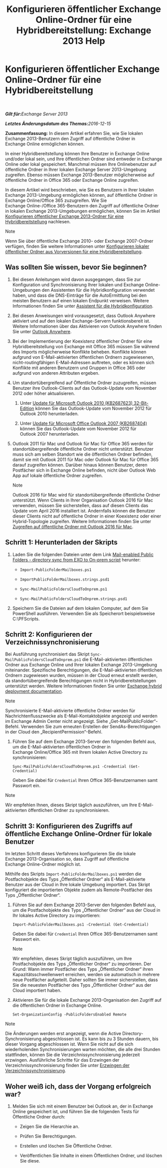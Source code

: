 ﻿---
title: 'Konfigurieren öffentlicher Exchange Online-Ordner für eine Hybridbereitstellung: Exchange 2013 Help'
TOCTitle: Konfigurieren öffentlicher Exchange Online-Ordner für eine Hybridbereitstellung
ms:assetid: d979edb3-967b-4431-8beb-0c236bf7f56d
ms:mtpsurl: https://technet.microsoft.com/de-de/library/Mt729076(v=EXCHG.150)
ms:contentKeyID: 72778039
ms.date: 04/24/2018
mtps_version: v=EXCHG.150
ms.translationtype: HT
---

# Konfigurieren öffentlicher Exchange Online-Ordner für eine Hybridbereitstellung

 

_<strong>Gilt für:</strong>Exchange Server 2013_

_<strong>Letztes Änderungsdatum des Themas:</strong>2016-12-15_

**Zusammenfassung:** In diesem Artikel erfahren Sie, wie Sie lokalen Exchange 2013-Benutzern den Zugriff auf öffentliche Ordner in Exchange Online ermöglichen können.

In einer Hybridbereitstellung können Ihre Benutzer in Exchange Online und/oder lokal sein, und Ihre öffentlichen Ordner sind entweder in Exchange Online oder lokal gespeichert. Manchmal müssen Ihre Onlinebenutzer auf öffentliche Ordner in Ihrer lokalen Exchange Server 2013-Umgebung zugreifen. Ebenso müssen Exchange 2013-Benutzer möglicherweise auf öffentliche Ordner in Office 365 oder Exchange Online zugreifen.

In diesem Artikel wird beschrieben, wie Sie es Benutzern in Ihrer lokalen Exchange 2013-Umgebung ermöglichen können, auf öffentliche Ordner in Exchange Online/Office 365 zuzugreifen. Wie Sie Exchange Online-/Office 365-Benutzern den Zugriff auf öffentliche Ordner in lokalen Exchange 2013-Umgebungen ermöglichen, können Sie im Artikel [Konfigurieren öffentlicher Exchange 2013-Ordner für eine Hybridbereitstellung](configure-exchange-2013-public-folders-for-a-hybrid-deployment-exchange-2013-help.md) nachlesen.


> [!NOTE]
> Wenn Sie über öffentliche Exchange 2010- oder Exchange 2007-Ordner verfügen, finden Sie weitere Informationen unter <A href="configure-legacy-on-premises-public-folders-for-a-hybrid-deployment-exchange-2013-help.md">Konfigurieren lokaler öffentlicher Ordner aus Vorversionen für eine Hybridbereitstellung</A>.



## Was sollten Sie wissen, bevor Sie beginnen?

1.  Bei diesen Anleitungen wird davon ausgegangen, dass Sie zur Konfiguration und Synchronisierung Ihrer lokalen und Exchange Online-Umgebungen den Assistenten für die Hybridkonfiguration verwendet haben, und dass die DNS-Einträge für die AutoErmittlung bei den meisten Benutzern auf einen lokalen Endpunkt verweisen. Weitere Informationen finden Sie unter [Assistent für die Hybridkonfiguration](hybrid-configuration-wizard-exchange-2013-help.md).

2.  Bei diesen Anweisungen wird vorausgesetzt, dass Outlook Anywhere aktiviert und auf den lokalen Exchange-Servern funktionsbereit ist. Weitere Informationen über das Aktivieren von Outlook Anywhere finden Sie unter [Outlook Anywhere](https://technet.microsoft.com/de-de/library/bb123741\(v=exchg.150\)).

3.  Bei der Implementierung der Koexistenz öffentlicher Ordner für eine Hybridbereitstellung von Exchange mit Office 365 müssen Sie während des Imports möglicherweise Konflikte beheben. Konflikte können aufgrund von E-Mail-aktivierten öffentlichen Ordnern zugewiesenen, nicht-routingfähigen E-Mail-Adressen auftreten, oder es können sich Konflikte mit anderen Benutzern und Gruppen in Office 365 oder aufgrund von anderen Attributen ergeben.

4.  Um standortübergreifend auf Öffentliche Ordner zuzugreifen, müssen Benutzer ihre Outlook-Clients auf das Outlook-Update vom November 2012 oder höher aktualisieren.
    
    1.  Unter [Update für Microsoft Outlook 2010 (KB2687623) 32-Bit-Edition](https://www.microsoft.com/de-de/download/details.aspx?id=35702) können Sie das Outlook-Update vom November 2012 für Outlook 2010 herunterladen.
    
    2.  Unter [Update für Microsoft Office Outlook 2007 (KB2687404)](https://www.microsoft.com/de-de/download/details.aspx?id=35718) können Sie das Outlook-Update vom November 2012 für Outlook 2007 herunterladen.

5.  Outlook 2011 für Mac und Outlook für Mac für Office 365 werden für standortübergreifende öffentliche Ordner nicht unterstützt. Benutzer muss sich am selben Standort wie die öffentlichen Ordner befinden, damit sie mit Outlook 2011 für Mac oder Outlook für Mac für Office 365 darauf zugreifen können. Darüber hinaus können Benutzer, deren Postfächer sich in Exchange Online befinden, nicht über Outlook Web App auf lokale öffentliche Ordner zugreifen.
    

    > [!NOTE]
    > Outlook&nbsp;2016&nbsp;für&nbsp;Mac wird für standortübergreifende öffentliche Ordner unterstützt. Wenn Clients in Ihrer Organisation Outlook&nbsp;2016&nbsp;für&nbsp;Mac verwenden, müssen Sie sicherstellen, dass auf diesen Clients das Update vom April&nbsp;2016 installiert ist. Andernfalls können die Benutzer dieser Clients nicht auf öffentliche Ordner in einer Koexistenz oder einer Hybrid-Topologie zugreifen. Weitere Informationen finden Sie unter <A href="https://technet.microsoft.com/de-de/library/mt788631(v=exchg.150)">Zugreifen auf öffentliche Ordner mit Outlook&nbsp;2016&nbsp;für&nbsp;Mac</A>.



## Schritt 1: Herunterladen der Skripts

1.  Laden Sie die folgenden Dateien unter dem Link [Mail-enabled Public Folders - directory sync from EXO to On-prem script](https://go.microsoft.com/fwlink/p/?linkid=797795) herunter:
    
      - `Import-PublicFolderMailboxes.ps1`
    
      - `ImportPublicFolderMailboxes.strings.psd1`
    
      - `Sync-MailPublicFoldersCloudToOnprem.ps1`
    
      - `Sync-MailPublicFoldersCloudToOnprem.strings.psd1`

2.  Speichern Sie die Dateien auf dem lokalen Computer, auf dem Sie PowerShell ausführen. Verwenden Sie als Speicherort beispielsweise C:\\PFScripts.

## Schritt 2: Konfigurieren der Verzeichnissynchronisierung

Bei Ausführung synchronisiert das Skript `Sync-MailPublicFoldersCloudToOnprem.ps1` die E-Mail-aktivierten öffentlichen Ordner aus Exchange Online und Ihrer lokalen Exchange 2013-Umgebung miteinander. Spezifische Berechtigungen, die E-Mail-aktivierten öffentlichen Ordnern zugewiesen wurden, müssen in der Cloud erneut erstellt werden, da standortübergreifende Berechtigungen nicht in Hybridbereitstellungen unterstützt werden. Weitere Informationen finden Sie unter [Exchange hybrid deployment documentation](exchange-server-hybrid-deployments-exchange-2013-help.md).


> [!NOTE]
> Synchronisierte E-Mail-aktivierte öffentliche Ordner werden für Nachrichtenflusszwecke als E-Mail-Kontaktobjekte angezeigt und werden im Exchange Admin Center nicht angezeigt. Siehe „Get-MailPublicFolder“-Befehl. Verwenden Sie zum erneuten Erstellen der SendAs-Berechtigungen in der Cloud den „RecipientPermission“-Befehl.



1.  Führen Sie auf dem Exchange 2013-Server den folgenden Befehl aus, um die E-Mail-aktivierten öffentlichen Ordner in Exchange Online/Office 365 mit Ihrem lokalen Active Directory zu synchronisieren:
    
        Sync-MailPublicFoldersCloudToOnprem.ps1 -Credential (Get-Credential)
    
    Geben Sie dabei für `Credential` Ihren Office 365-Benutzernamen samt Passwort ein.


> [!NOTE]
> Wir empfehlen Ihnen, dieses Skript täglich auszuführen, um Ihre E-Mail-aktivierten öffentlichen Ordner zu synchronisieren.



## Schritt 3: Konfigurieren des Zugriffs auf öffentliche Exchange Online-Ordner für lokale Benutzer

Im letzten Schritt dieses Verfahrens konfigurieren Sie die lokale Exchange 2013-Organisation so, dass Zugriff auf öffentliche Exchange Online-Ordner möglich ist.

Mithilfe des Skripts `Import-PublicFolderMailboxes.ps1` werden die Postfachobjekte des Typs „Öffentlicher Ordner“ als E-Mail-aktivierte Benutzer aus der Cloud in Ihre lokale Umgebung importiert. Das Skript konfiguriert die importierten Objekte zudem als Remote-Postfächer des Typs „Öffentlicher Ordner“.

1.  Führen Sie auf dem Exchange 2013-Server den folgenden Befehl aus, um die Postfachobjekte des Typs „Öffentlicher Ordner“ aus der Cloud in Ihr lokales Active Directory zu importieren:
    
        Import-PublicFolderMailboxes.ps1 -Credential (Get-Credential)
    
    Geben Sie dabei für `Credential` Ihren Office 365-Benutzernamen samt Passwort ein.
    

    > [!NOTE]
    > Wir empfehlen, dieses Skript täglich auszuführen, um Ihre Postfachobjekte des Typs „Öffentlicher Ordner“ zu importieren. Der Grund: Wann immer Postfächer des Typs „Öffentlicher Ordner“ ihren Kapazitätsschwellenwert erreichen, werden sie automatisch in mehrere neue Postfächer aufgeteilt. Daher sollten Sie immer sicherstellen, dass Sie die neuesten Postfächer des Typs „Öffentlicher Ordner“ aus der Cloud importiert haben.



2.  Aktivieren Sie für die lokale Exchange 2013-Organisation den Zugriff auf die öffentlichen Ordner in Exchange Online.
    
        Set-OrganizationConfig -PublicFoldersEnabled Remote


> [!NOTE]
> Die Änderungen werden erst angezeigt, wenn die Active Directory-Synchronisierung abgeschlossen ist. Es kann bis zu 3&nbsp;Stunden dauern, bis dieser Vorgang abgeschlossen ist. Wenn Sie nicht auf die sich wiederholenden Synchronisierungen warten möchten, die alle drei Stunden stattfinden, können Sie die Verzeichnissynchronisierung jederzeit erzwingen. Ausführliche Schritte für das Erzwingen der Verzeichnissynchronisierung finden Sie unter <A href="http://technet.microsoft.com/de-de/library/jj151771.aspx">Erzwingen der Verzeichnissynchronisierung</A>.



## Woher weiß ich, dass der Vorgang erfolgreich war?

1.  Melden Sie sich mit einem Benutzer bei Outlook an, der in Exchange Online gespeichert ist, und führen Sie die folgenden Tests für Öffentliche Ordner durch:
    
      - Zeigen Sie die Hierarchie an.
    
      - Prüfen Sie Berechtigungen.
    
      - Erstellen und löschen Sie Öffentliche Ordner.
    
      - Veröffentlichen Sie Inhalte in einem Öffentlichen Ordner, und löschen Sie diese.

